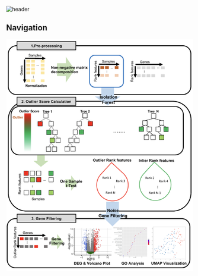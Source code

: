 ![header](https://capsule-render.vercel.app/api?type=transparent&color=Green&height=300&section=header&text=isoNMF&fontSize=90&animation=fadeIn&fontAlignY=38&desc=Isolated%20Forest%20NMF%20Gene%20Filtering!&descAlignY=51&descAlign=62)
## Navigation

<img src="./image/isoNMF_workflow.png" width="600"/>
